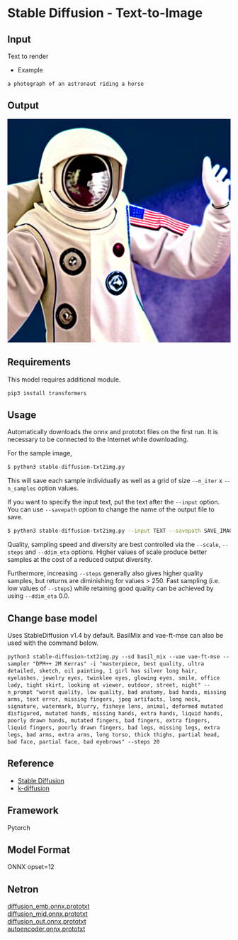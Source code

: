 # Stable Diffusion - Text-to-Image

## Input

Text to render

- Example
```
a photograph of an astronaut riding a horse
```

## Output

![Output](output.png)

## Requirements
This model requires additional module.

```
pip3 install transformers
```

## Usage
Automatically downloads the onnx and prototxt files on the first run.
It is necessary to be connected to the Internet while downloading.

For the sample image,
```bash
$ python3 stable-diffusion-txt2img.py
```

This will save each sample individually as well as a grid of size `--n_iter` x `--n_samples` option values.

If you want to specify the input text, put the text after the `--input` option.  
You can use `--savepath` option to change the name of the output file to save.
```bash
$ python3 stable-diffusion-txt2img.py --input TEXT --savepath SAVE_IMAGE_PATH
```

Quality, sampling speed and diversity are best controlled via the `--scale`, `--steps` and `--ddim_eta` options.
Higher values of scale produce better samples at the cost of a reduced output diversity.

Furthermore, increasing `--steps` generally also gives higher quality samples, but returns are diminishing for values > 250. Fast sampling (i.e. low values of `--steps`) while retaining good quality can be achieved by using `--ddim_eta` 0.0.

## Change base model

Uses StableDiffusion v1.4 by default. BasilMix and vae-ft-mse can also be used with the command below.

```
python3 stable-diffusion-txt2img.py --sd basil_mix --vae vae-ft-mse --sampler "DPM++ 2M Kerras" -i "masterpiece, best quality, ultra detailed, sketch, oil painting, 1 girl has silver long hair, eyelashes, jewelry eyes, twinklee eyes, glowing eyes, smile, office lady, tight skirt, looking at viewer, outdoor, street, night" --n_prompt "worst quality, low quality, bad anatomy, bad hands, missing arms, text error, missing fingers, jpeg artifacts, long neck, signature, watermark, blurry, fisheye lens, animal, deformed mutated disfigured, mutated hands, missing hands, extra hands, liquid hands, poorly drawn hands, mutated fingers, bad fingers, extra fingers, liquid fingers, poorly drawn fingers, bad legs, missing legs, extra legs, bad arms, extra arms, long torso, thick thighs, partial head, bad face, partial face, bad eyebrows" --steps 20
```

## Reference

- [Stable Diffusion](https://github.com/CompVis/stable-diffusion)
- [k-diffusion](https://github.com/crowsonkb/k-diffusion)

## Framework

Pytorch

## Model Format

ONNX opset=12

## Netron

[diffusion_emb.onnx.prototxt](https://netron.app/?url=https://storage.googleapis.com/ailia-models/stable-diffusion-txt2img/diffusion_emb.onnx.prototxt)  
[diffusion_mid.onnx.prototxt](https://netron.app/?url=https://storage.googleapis.com/ailia-models/stable-diffusion-txt2img/diffusion_mid.onnx.prototxt)  
[diffusion_out.onnx.prototxt](https://netron.app/?url=https://storage.googleapis.com/ailia-models/stable-diffusion-txt2img/diffusion_out.onnx.prototxt)  
[autoencoder.onnx.prototxt](https://netron.app/?url=https://storage.googleapis.com/ailia-models/stable-diffusion-txt2img/autoencoder.onnx.prototxt)
